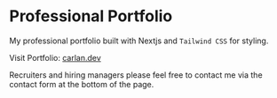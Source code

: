 # Professional Portfolio

My professional portfolio built with Nextjs and `Tailwind CSS` for styling.

Visit Portfolio: [carlan.dev](https://www.carlan.dev/)

Recruiters and hiring managers please feel free to contact me via the contact form at the bottom of the page.
